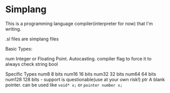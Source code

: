 # Simplang
This is a programming language compiler(interpreter for now) that I'm writing.

.sl files are simplang files


Basic Types:

num 		Integer or Floating Point. Autocasting. compiler flag to force it to always check
string
bool

Specific Types
num8 	8 bits
num16	16 bits
num32	32 bits
num64	64 bits
num128	128 bits - support is questionable(use at your own risk!)
ptr 	A blank pointer. can be used like `void* x;` or `pointer number x;` 